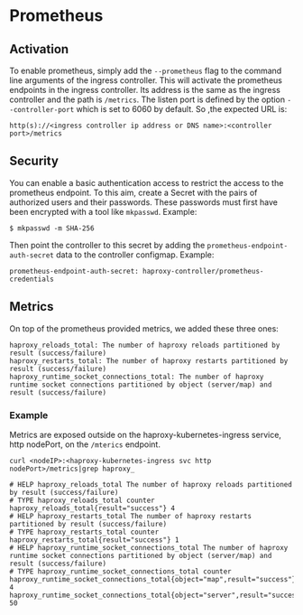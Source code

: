 # Prometheus

## Activation

To enable prometheus, simply add the `--prometheus` flag to the command line arguments of the ingress controller. This will activate the prometheus endpoints in the ingress controller. Its address is the same as the ingress controller and the path is `/metrics`. The listen port is defined by the option `--controller-port` which is set to 6060 by default. So ,the expected URL is:
```
http(s)://<ingress controller ip address or DNS name>:<controller port>/metrics
```

## Security

You can enable a basic authentication access to restrict the access to the prometheus endpoint. To this aim, create a Secret with the pairs of authorized users and their passwords. These passwords must first have been encrypted with a tool like `mkpasswd`. Example:
```
$ mkpasswd -m SHA-256
```
Then point the controller to this secret by adding the `prometheus-endpoint-auth-secret` data to the controller configmap. Example:
```
prometheus-endpoint-auth-secret: haproxy-controller/prometheus-credentials
```


## Metrics

On top of the prometheus provided metrics, we added these three ones:
```
haproxy_reloads_total: The number of haproxy reloads partitioned by result (success/failure)
haproxy_restarts_total: The number of haproxy restarts partitioned by result (success/failure)
haproxy_runtime_socket_connections_total: The number of haproxy runtime socket connections partitioned by object (server/map) and result (success/failure)
```


### Example

Metrics are exposed outside on the haproxy-kubernetes-ingress service, http nodePort, on the `/mterics` endpoint.

```
curl <nodeIP>:<haproxy-kubernetes-ingress svc http nodePort>/metrics|grep haproxy_

# HELP haproxy_reloads_total The number of haproxy reloads partitioned by result (success/failure)
# TYPE haproxy_reloads_total counter
haproxy_reloads_total{result="success"} 4
# HELP haproxy_restarts_total The number of haproxy restarts partitioned by result (success/failure)
# TYPE haproxy_restarts_total counter
haproxy_restarts_total{result="success"} 1
# HELP haproxy_runtime_socket_connections_total The number of haproxy runtime socket connections partitioned by object (server/map) and result (success/failure)
# TYPE haproxy_runtime_socket_connections_total counter
haproxy_runtime_socket_connections_total{object="map",result="success"} 4
haproxy_runtime_socket_connections_total{object="server",result="success"} 50
```
